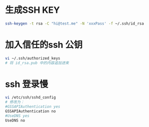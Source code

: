 
# 生成SSH KEY

```sh
ssh-keygen -t rsa -C "hi@test.me" -N 'xxxPass' -f ~/.ssh/id_rsa
```

# 加入信任的ssh 公钥

```sh
vi ~/.ssh/authorized_keys 
# 将 id_rsa.pub 中的内容追加进来

```



# ssh 登录慢

```sh
vi /etc/ssh/sshd_config
# 修改为：
#GSSAPIAuthentication yes
GSSAPIAuthentication no
#UseDNS yes
UseDNS no
```


